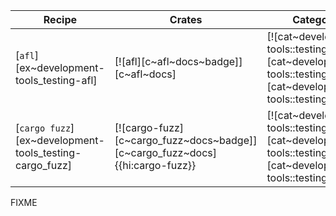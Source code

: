 | Recipe | Crates | Categories |
|--------|--------|------------|
| [`afl`][ex~development-tools_testing-afl] | [![afl][c~afl~docs~badge]][c~afl~docs] | [![cat~development-tools::testing][cat~development-tools::testing~badge]][cat~development-tools::testing] |
| [`cargo fuzz`][ex~development-tools_testing-cargo_fuzz] | [![cargo-fuzz][c~cargo_fuzz~docs~badge]][c~cargo_fuzz~docs]{{hi:cargo-fuzz}} | [![cat~development-tools::testing][cat~development-tools::testing~badge]][cat~development-tools::testing] |

<div class="hidden">
FIXME
</div>
